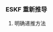 <!--
 * @Author: Liu Weilong
 * @Date: 2021-05-28 06:59:19
 * @LastEditors: Liu Weilong
 * @LastEditTime: 2021-05-28 07:00:33
 * @Description: 
-->
### ESKF 重新推导
1. 明确递推方法
